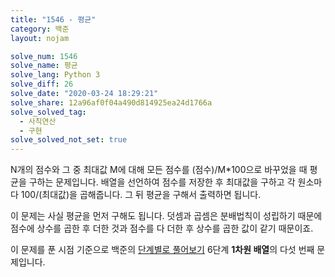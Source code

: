 ```yaml
---
title: "1546 - 평균"
category: 백준
layout: nojam

solve_num: 1546
solve_name: 평균
solve_lang: Python 3
solve_diff: 26
solve_date: "2020-03-24 18:29:21"
solve_share: 12a96af0f04a490d814925ea24d1766a
solve_solved_tag:
  - 사칙연산
  - 구현
solve_solved_not_set: true
---
```


N개의 점수와 그 중 최대값 M에 대해 모든 점수를 (점수)/M*100으로 바꾸었을 때 평균을 구하는 문제입니다. 배열을 선언하여 점수를 저장한 후 최대값을 구하고 각 원소마다 100/(최대값)을 곱해줍니다. 그 뒤 평균을 구해서 출력하면 됩니다.

이 문제는 사실 평균을 먼저 구해도 됩니다. 덧셈과 곱셈은 분배법칙이 성립하기 때문에 점수에 상수를 곱한 후 더한 것과 점수를 다 더한 후 상수를 곱한 값이 같기 때문이죠.

이 문제를 푼 시점 기준으로 백준의 [단계별로 풀어보기](http://noj.am/p/s) 6단계 **1차원 배열**의 다섯 번째 문제입니다.
